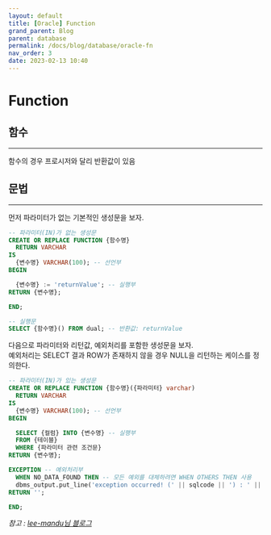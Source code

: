 ```yaml
---
layout: default
title: [Oracle] Function
grand_parent: Blog
parent: database
permalink: /docs/blog/database/oracle-fn
nav_order: 3
date: 2023-02-13 10:40
---
```


Function
===

## 함수
- - -
함수의 경우 프로시저와 달리 반환값이 있음


## 문법
- - -
먼저 파라미터가 없는 기본적인 생성문을 보자.
```sql
-- 파라미터(IN)가 없는 생성문
CREATE OR REPLACE FUNCTION {함수명}
  RETURN VARCHAR
IS
  {변수명} VARCHAR(100); -- 선언부
BEGIN

  {변수명} := 'returnValue'; -- 실행부
RETURN {변수명};

END;

-- 실행문
SELECT {함수명}() FROM dual; -- 반환값: returnValue
```
다음으로 파라미터와 리턴값, 예외처리를 포함한 생성문을 보자.  
예외처리는 SELECT 결과 ROW가 존재하지 않을 경우 NULL을 리턴하는 케이스를 정의한다.
```sql
-- 파라미터(IN)가 있는 생성문
CREATE OR REPLACE FUNCTION {함수명}({파라미터} varchar)
  RETURN VARCHAR
IS
  {변수명} VARCHAR(100); -- 선언부
BEGIN

  SELECT {컬럼} INTO {변수명} -- 실행부
  FROM {테이블} 
  WHERE {파라미터 관련 조건문}
RETURN {변수명};

EXCEPTION -- 예외처리부
  WHEN NO_DATA_FOUND THEN -- 모든 예외를 대체하려면 WHEN OTHERS THEN 사용  
  dbms_output.put_line('exception occurred! (' || sqlcode || ') : ' || sqlerrm);
RETURN '';

END;
```



  *참고 : [lee-mandu님 블로그](https://lee-mandu.tistory.com/59)*